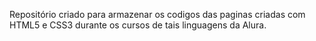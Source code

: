 Repositório criado para armazenar os codigos das paginas criadas com HTML5 e CSS3 durante os cursos de tais linguagens da Alura.
